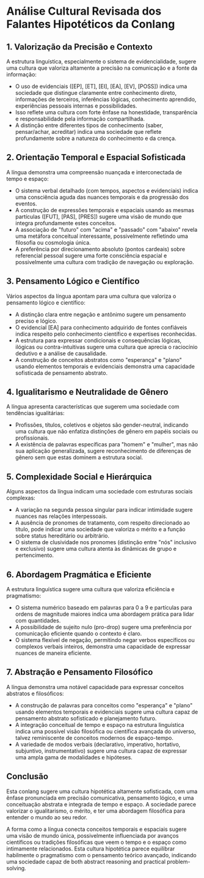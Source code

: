 # Análise Cultural Revisada dos Falantes Hipotéticos da Conlang

## 1. Valorização da Precisão e Contexto

A estrutura linguística, especialmente o sistema de evidencialidade, sugere uma cultura que valoriza altamente a precisão na comunicação e a fonte da informação:

- O uso de evidenciais ([EP], [ET], [EI], [EA], [EV], [POSS]) indica uma sociedade que distingue claramente entre conhecimento direto, informações de terceiros, inferências lógicas, conhecimento aprendido, experiências pessoais internas e possibilidades.
- Isso reflete uma cultura com forte ênfase na honestidade, transparência e responsabilidade pela informação compartilhada.
- A distinção entre diferentes tipos de conhecimento (saber, pensar/achar, acreditar) indica uma sociedade que reflete profundamente sobre a natureza do conhecimento e da crença.

## 2. Orientação Temporal e Espacial Sofisticada

A língua demonstra uma compreensão nuançada e interconectada de tempo e espaço:

- O sistema verbal detalhado (com tempos, aspectos e evidenciais) indica uma consciência aguda das nuances temporais e da progressão dos eventos.
- A construção de expressões temporais e espaciais usando as mesmas partículas ([FUT], [PAS], [PRES]) sugere uma visão de mundo que integra profundamente estes conceitos.
- A associação de "futuro" com "acima" e "passado" com "abaixo" revela uma metáfora conceitual interessante, possivelmente refletindo uma filosofia ou cosmologia única.
- A preferência por direcionamento absoluto (pontos cardeais) sobre referencial pessoal sugere uma forte consciência espacial e possivelmente uma cultura com tradição de navegação ou exploração.

## 3. Pensamento Lógico e Científico

Vários aspectos da língua apontam para uma cultura que valoriza o pensamento lógico e científico:

- A distinção clara entre negação e antônimo sugere um pensamento preciso e lógico.
- O evidencial [EA] para conhecimento adquirido de fontes confiáveis indica respeito pelo conhecimento científico e expertises reconhecidas.
- A estrutura para expressar condicionais e consequências lógicas, ilógicas ou contra-intuitivas sugere uma cultura que aprecia o raciocínio dedutivo e a análise de causalidade.
- A construção de conceitos abstratos como "esperança" e "plano" usando elementos temporais e evidenciais demonstra uma capacidade sofisticada de pensamento abstrato.

## 4. Igualitarismo e Neutralidade de Gênero

A língua apresenta características que sugerem uma sociedade com tendências igualitárias:

- Profissões, títulos, coletivos e objetos são gender-neutral, indicando uma cultura que não enfatiza distinções de gênero em papéis sociais ou profissionais.
- A existência de palavras específicas para "homem" e "mulher", mas não sua aplicação generalizada, sugere reconhecimento de diferenças de gênero sem que estas dominem a estrutura social.

## 5. Complexidade Social e Hierárquica

Alguns aspectos da língua indicam uma sociedade com estruturas sociais complexas:

- A variação na segunda pessoa singular para indicar intimidade sugere nuances nas relações interpessoais.
- A ausência de pronomes de tratamento, com respeito direcionado ao título, pode indicar uma sociedade que valoriza o mérito e a função sobre status hereditário ou arbitrário.
- O sistema de clusividade nos pronomes (distinção entre "nós" inclusivo e exclusivo) sugere uma cultura atenta às dinâmicas de grupo e pertencimento.

## 6. Abordagem Pragmática e Eficiente

A estrutura linguística sugere uma cultura que valoriza eficiência e pragmatismo:

- O sistema numérico baseado em palavras para 0 a 9 e partículas para ordens de magnitude maiores indica uma abordagem prática para lidar com quantidades.
- A possibilidade de sujeito nulo (pro-drop) sugere uma preferência por comunicação eficiente quando o contexto é claro.
- O sistema flexível de negação, permitindo negar verbos específicos ou complexos verbais inteiros, demonstra uma capacidade de expressar nuances de maneira eficiente.

## 7. Abstração e Pensamento Filosófico

A língua demonstra uma notável capacidade para expressar conceitos abstratos e filosóficos:

- A construção de palavras para conceitos como "esperança" e "plano" usando elementos temporais e evidenciais sugere uma cultura capaz de pensamento abstrato sofisticado e planejamento futuro.
- A integração conceitual de tempo e espaço na estrutura linguística indica uma possível visão filosófica ou científica avançada do universo, talvez reminiscente de conceitos modernos de espaço-tempo.
- A variedade de modos verbais (declarativo, imperativo, hortativo, subjuntivo, instrumentativo) sugere uma cultura capaz de expressar uma ampla gama de modalidades e hipóteses.

## Conclusão

Esta conlang sugere uma cultura hipotética altamente sofisticada, com uma ênfase pronunciada em precisão comunicativa, pensamento lógico, e uma conceituação abstrata e integrada de tempo e espaço. A sociedade parece valorizar o igualitarismo, o mérito, e ter uma abordagem filosófica para entender o mundo ao seu redor.

A forma como a língua conecta conceitos temporais e espaciais sugere uma visão de mundo única, possivelmente influenciada por avanços científicos ou tradições filosóficas que veem o tempo e o espaço como intimamente relacionados. Esta cultura hipotética parece equilibrar habilmente o pragmatismo com o pensamento teórico avançado, indicando uma sociedade capaz de both abstract reasoning and practical problem-solving.

